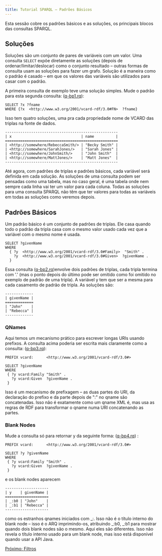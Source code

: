 ```yaml
---
title: Tutorial SPARQL – Padrões Básicos
---
```


Esta sessão cobre os padrões básicos e as soluções, os principais blocos das consultas SPARQL.

## Soluções

Soluções são um conjunto de pares de variáveis com um valor. Uma consulta `SELECT` expõe diretamente as soluções (depois de ordenar/limitar/deslocar) como o conjunto resultado – outras formas de consulta usam as soluções para fazer um grafo. Solução é a maneira como o padrão é casado – em que os valores das variáveis são utilizados para casar com o padrão.

A primeira consulta de exemplo teve uma solução simples. Mude o padrão para esta segunda consulta: ([q-bp1.rq](sparql_data/q-bp1.rq)):

    SELECT ?x ?fname
    WHERE {?x  <http://www.w3.org/2001/vcard-rdf/3.0#FN>  ?fname}

Isso tem quatro soluções, uma pra cada propriedade nome de VCARD das triplas na fonte de dados.

    ----------------------------------------------------
    | x                                | name          |
    ====================================================
    | <http://somewhere/RebeccaSmith/> | "Becky Smith" |
    | <http://somewhere/SarahJones/>   | "Sarah Jones" |
    | <http://somewhere/JohnSmith/>    | "John Smith"  |
    | <http://somewhere/MattJones/>    | "Matt Jones"  |
    ----------------------------------------------------

Até agora, com padrões de triplas e padrões básicos, cada variável será definida em cada solução. As soluções de uma consulta podem ser pensadas como uma tabela, mas no caso geral, é uma tabela onde nem sempre cada linha vai ter um valor para cada coluna. Todas as soluções para uma consulta SPARQL não têm que ter valores para todas as variáveis em todas as soluções como veremos depois.

## Padrões Básicos

Um padrão básico é um conjunto de padrões de triplas. Ele casa quando todo o padrão da tripla casa com o mesmo valor usado cada vez que a variável com o mesmo nome é usada.

    SELECT ?givenName
    WHERE
      { ?y  <http://www.w3.org/2001/vcard-rdf/3.0#Family>  "Smith" .
        ?y  <http://www.w3.org/2001/vcard-rdf/3.0#Given>  ?givenName .
      }

Essa consulta ([q-bp2.rq](sparql_data/q-bp2.rq))envolve dois padrões de triplas, cada tripla termina com '.' (mas o ponto depois do último pode ser omitido como foi omitido no exemplo de padrão de uma tripla). A variável y tem que ser a mesma para cada casamento de padrão de tripla. As soluções são:

    -------------
    | givenName |
    =============
    | "John"    |
    | "Rebecca" |
    -------------

### QNames

Aqui temos um mecanismo prático para escrever longas URIs usando prefixos. A consulta acima poderia ser escrita mais claramente como a consulta:
([q-bp3.rq](sparql_data/q-bp3.rq)):

    PREFIX vcard:      <http://www.w3.org/2001/vcard-rdf/3.0#>

    SELECT ?givenName
    WHERE
     { ?y vcard:Family "Smith" .
       ?y vcard:Given  ?givenName .
     }

Isso é um mecanismo de prefixagem – as duas partes do URI, da declaração do prefixo e da parte depois de ":" no qname são concatenadas. Isso não é exatamente como um qname XML é, mas usa as regras de RDF para transformar o qname numa URI concatenando as partes.

### Blank Nodes

Mude a consulta só para retornar y da seguinte forma:
([q-bp4.rq](sparql_data/q-bp4.rq)) :

    PREFIX vcard:      <http://www.w3.org/2001/vcard-rdf/3.0#>

    SELECT ?y ?givenName
    WHERE
     { ?y vcard:Family "Smith" .
       ?y vcard:Given  ?givenName .
     }

e os blank nodes aparecem

    --------------------
    | y    | givenName |
    ====================
    | _:b0 | "John"    |
    | _:b1 | "Rebecca" |
    --------------------

como os estranhos qnames iniciados com  \_:. Isso não é o título interno do blank node – isso é o ARQ imprimindo-os, atribuindo \_:b0, \_:b1 para mostrar quando dois blank nodes são o mesmo. Aqui eles são diferentes. Isso não revela o título interno usado para um blank node, mas isso está disponível quando usar a API Java.

[Próximo: Filtros](sparql_filters_pt.html)



